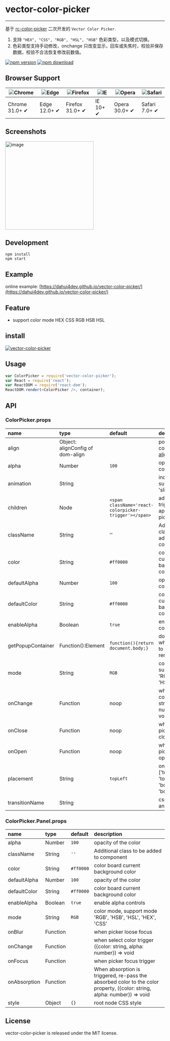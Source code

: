 # vector-color-picker

---

基于 [rc-color-picker](https://github.com/react-component/color-picker) 二次开发的 `Vector Color Picker`.

1. 支持 `"HEX", "CSS", "RGB", "HSL", "HSB"` 色彩类型，以及模式切换。
2. 色彩类型支持手动修改，onchange 只改变显示，回车或失焦时，校验并保存数据，校验不合法恢复修改前数值。

[![npm version](http://img.shields.io/npm/v/vector-color-picker.svg)](https://www.npmjs.org/package/vector-color-picker)
[![npm download](http://img.shields.io/npm/dm/vector-color-picker.svg)](https://www.npmjs.org/package/vector-color-picker)

## Browser Support

| ![Chrome](https://raw.github.com/alrra/browser-logos/master/src/chrome/chrome_48x48.png) | ![Edge](https://raw.github.com/alrra/browser-logos/master/src/edge/edge_48x48.png) | ![Firefox](https://raw.github.com/alrra/browser-logos/master/src/firefox/firefox_48x48.png) | ![IE](https://raw.github.com/alrra/browser-logos/master/src/archive/internet-explorer_9-11/internet-explorer_9-11_48x48.png) | ![Opera](https://raw.github.com/alrra/browser-logos/master/src/opera/opera_48x48.png) | ![Safari](https://raw.github.com/alrra/browser-logos/master/src/safari/safari_48x48.png) |
|------------------------------------------------------------------------------------------|------------------------------------------------------------------------------------|---------------------------------------------------------------------------------------------|------------------------------------------------------------------------------------------------------------------------------|---------------------------------------------------------------------------------------|------------------------------------------------------------------------------------------|
| Chrome 31.0+ ✔                                                                           | Edge 12.0+ ✔                                                                       | Firefox 31.0+ ✔                                                                             | IE 10+ ✔                                                                                                                     | Opera 30.0+ ✔                                                                         | Safari 7.0+ ✔                                                                            |

## Screenshots

<img width="279" alt="image" src="https://user-images.githubusercontent.com/6160798/195413518-18c79ae9-9238-487d-87ae-5618c065f10a.png">

## Development

```
npm install
npm start
```

## Example

online example: [https://dahui4dev.github.io/vector-color-picker/](https://dahui4dev.github.io/vector-color-picker/)

## Feature

- support color mode HEX CSS RGB HSB HSL

## install

[![vector-color-picker](https://nodei.co/npm/vector-color-picker.png)](https://npmjs.org/package/vector-color-picker)

## Usage

```js
var ColorPicker = require('vector-color-picker');
var React = require('react');
var ReactDOM = require('react-dom');
ReactDOM.render(<ColorPicker />, container);
```

## API

### ColorPicker.props

| name              | type                             | default                                               | description                                                              |
|:------------------|:---------------------------------|:------------------------------------------------------|:-------------------------------------------------------------------------|
| align             | Object: alignConfig of dom-align |                                                       | popup 's align config [dom-align](https://github.com/yiminghe/dom-align) |
| alpha             | Number                           | `100`                                                 | opacity of the color                                                     |
| animation         | String                           |                                                       | index.css support 'slide-up'                                             |
| children          | Node                             | `<span className='react-colorpicker-trigger'></span>` | additional trigger appended to picker                                    |
| className         | String                           | ''                                                    | Aditional class to be added to component                                 |
| color             | String                           | `#ff0000`                                             | color board current background color                                     |
| defaultAlpha      | Number                           | `100`                                                 | opacity of the color                                                     |
| defaultColor      | String                           | `#ff0000`                                             | color board current background color                                     |
| enableAlpha       | Boolean                          | `true`                                                | enable alpha controls                                                    |
| getPopupContainer | Function():Element               | `function(){return document.body;}`                   | dom node where picker to be rendered into                                |
| mode              | String                           | `RGB`                                                 | color mode, support mode 'RGB', 'HSB', 'HSL', 'HEX'                      |
| onChange          | Function                         | noop                                                  | when select color ({color: string, alpha: number}) => void               |
| onClose           | Function                         | noop                                                  | when color picker popup close                                            |
| onOpen            | Function                         | noop                                                  | when color picker popup open                                             |
| placement         | String                           | `topLeft`                                             | one of ['topLeft', 'topRight', 'bottomLeft', 'bottomRight']              |
| transitionName    | String                           |                                                       | css class for animation                                                  |

### ColorPicker.Panel.props

| name         | type     | default   | description                                                                                                               |
|:-------------|:---------|:----------|:--------------------------------------------------------------------------------------------------------------------------|
| alpha        | Number   | `100`     | opacity of the color                                                                                                      |
| className    | String   | `''`      | Additional class to be added to component                                                                                 |
| color        | String   | `#ff0000` | color board current background color                                                                                      |
| defaultAlpha | Number   | `100`     | opacity of the color                                                                                                      |
| defaultColor | String   | `#ff0000` | color board current background color                                                                                      |
| enableAlpha  | Boolean  | `true`    | enable alpha controls                                                                                                     |
| mode         | String   | `RGB`     | color mode, support mode 'RGB', 'HSB', 'HSL', 'HEX', 'CSS'                                                                |
| onBlur       | Function |           | when picker loose focus                                                                                                   |
| onChange     | Function |           | when select color trigger ({color: string, alpha: number}) => void                                                        |
| onFocus      | Function |           | when picker focus trigger                                                                                                 |
| onAbsorption | Function |           | When absorption is triggered, re-pass the absorbed color to the color property,  ({color: string, alpha: number}) => void |
| style        | Object   | `{}`      | root node CSS style                                                                                                       |

## License

vector-color-picker is released under the MIT license.
